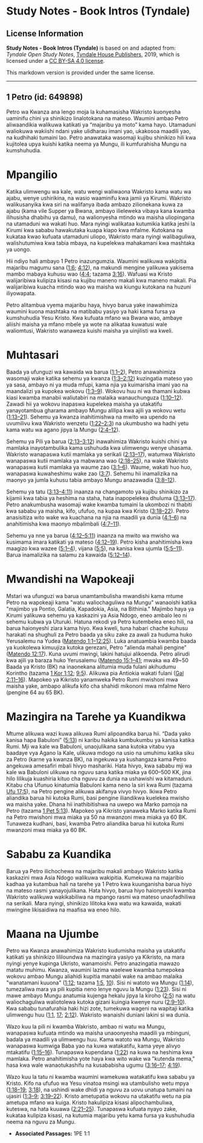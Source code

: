# Study Notes - Book Intros (Tyndale)

## License Information

**Study Notes - Book Intros (Tyndale)** is based on and adapted from: _Tyndale Open Study Notes_, [Tyndale House Publishers](https://tyndaleopenresources.com/), 2019, which is licensed under a [CC BY-SA 4.0 license](https://creativecommons.org/licenses/by-sa/4.0/legalcode.en).

This markdown version is provided under the same license.



--------------------------------

## 1 Petro (id: 649898)

Petro wa Kwanza ana lengo moja la kuhamasisha Wakristo kuonyesha uaminifu chini ya shinikizo linalotokana na mateso. Waumini ambao Petro aliwaandikia walikuwa katikati ya “majaribu ya moto” kama hayo. Utamaduni waliokuwa wakiishi ndani yake ulidharau imani yao, ukakosoa maadili yao, na kudhihaki tumaini lao. Petro anawataka wasomaji kujibu shinikizo hili kwa kujitolea upya kuishi katika neema ya Mungu, ili kumfurahisha Mungu na kumshuhudia.

Mpangilio
=========

Katika ulimwengu wa kale, watu wengi waliwaona Wakristo kama watu wa ajabu, wenye ushirikina, na wasio waaminifu kwa jamii ya Kirumi. Wakristo walikusanyika kwa siri na walifanya ibada ambazo zilionekana kuwa za ajabu (kama vile Supper ya Bwana, ambayo ilieleweka vibaya kana kwamba ilihusisha dhabihu ya damu), na walionyesha mtindo wa maisha uliopingana na utamaduni wa wakati huo. Mara nyingi walikataa kutumikia katika jeshi la Kirumi kwa sababu hawakutaka kuapa kiapo kwa mfalme. Kutokana na kukataa kwao kufuata utamaduni uliopo, Wakristo mara nyingi walibaguliwa, walishutumiwa kwa tabia mbaya, na kupelekwa mahakamani kwa mashtaka ya uongo.

Hii ndiyo hali ambayo 1 Petro inazungumzia. Waumini walikuwa wakipitia majaribu magumu sana ([1:6](https://ref.ly/1Pet1:6); [4:12](https://ref.ly/1Pet4:12)), na makundi mengine yalikuwa yakisema mambo mabaya kuhusu wao ([4:4](https://ref.ly/1Pet4:4); tazama [3:16](https://ref.ly/1Pet3:16)). Wafuasi wa Kristo walijaribiwa kulipiza kisasi na kujibu maneno makali kwa maneno makali. Pia walijaribiwa kuacha mtindo wao wa maisha wa kiungu kutokana na huzuni iliyowapata.

Petro alitambua vyema majaribu haya, hivyo barua yake inawahimiza waumini kuona mashtaka na matibabu yasiyo ya haki kama fursa ya kumshuhudia Yesu Kristo. Kwa kufuata mfano wa Bwana wao, ambaye aliishi maisha ya mfano mbele ya wote na alikataa kuwatusi wale waliomtusi, Wakristo wanaweza kuishi maisha ya uinjilisti wa kweli.

Muhtasari
=========

Baada ya ufunguzi wa kawaida wa barua ([1:1–2](https://ref.ly/1Pet1:1-1Pet1:2)), Petro anawahimiza wasomaji wake katika sehemu ya kwanza ([1:3–2:12](https://ref.ly/1Pet1:3-1Pet2:12)) kuzingatia mateso yao ya sasa, ambayo ni ya muda mfupi, kama njia ya kuimarisha imani yao na maandalizi ya kupokea wokovu ([1:3–9](https://ref.ly/1Pet1:3-1Pet1:9)). Wokovu huu ni wa thamani kubwa kiasi kwamba manabii waliutabiri na malaika wanauchunguza ([1:10–12](https://ref.ly/1Pet1:10-1Pet1:12)). Zawadi hii ya wokovu inapaswa kupelekea maisha ya utakatifu yanayotambua gharama ambayo Mungu alilipa kwa ajili ya wokovu wetu ([1:13–21](https://ref.ly/1Pet1:13-1Pet1:21)). Sehemu ya kwanza inahitimishwa na mwito wa upendo na uvumilivu kwa Wakristo wenzetu ([1:22–2:3](https://ref.ly/1Pet1:22-1Pet2:3)) na ukumbusho wa hadhi yetu kama watu wa agano jipya la Mungu ([2:4–12](https://ref.ly/1Pet2:4-1Pet2:12)).

Sehemu ya Pili ya barua ([2:13–3:12](https://ref.ly/1Pet2:13-1Pet3:12)) inawahimiza Wakristo kuishi chini ya mamlaka inayotambulika kama ushuhuda kwa ulimwengu wenye uhasama. Wakristo wanapaswa kutii mamlaka ya serikali ([2:13–17](https://ref.ly/1Pet2:13-1Pet2:17)), watumwa Wakristo wanapaswa kutii mamlaka ya mabwana wao ([2:18–25](https://ref.ly/1Pet2:18-1Pet2:25)), na wake Wakristo wanapaswa kutii mamlaka ya waume zao ([3:1–6](https://ref.ly/1Pet3:1-1Pet3:6)). Waume, wakati huo huo, wanapaswa kuwaheshimu wake zao ([3:7](https://ref.ly/1Pet3:7)). Sehemu hii inamalizika na maonyo ya jumla kuhusu tabia ambayo Mungu anazawadia ([3:8–12](https://ref.ly/1Pet3:8-1Pet3:12)).

Sehemu ya tatu ([3:13–4:11](https://ref.ly/1Pet3:13-1Pet4:11)) inaanza na changamoto ya kujibu shinikizo za kijamii kwa tabia ya heshima na staha, hata inapopelekea dhuluma ([3:13–17](https://ref.ly/1Pet3:13-1Pet3:17)). Petro anakumbusha wasomaji wake kwamba tumaini la ukombozi ni thabiti kwa sababu ya maisha, kifo, ufufuo, na kupaa kwa Kristo ([3:18–22](https://ref.ly/1Pet3:18-1Pet3:22)). Petro anasisitiza wito wake wa kuachana na njia na maadili ya dunia ([4:1–6](https://ref.ly/1Pet4:1-1Pet4:6)) na anahitimisha kwa maonyo mbalimbali ([4:7–11](https://ref.ly/1Pet4:7-1Pet4:11)).

Sehemu ya nne ya barua ([4:12–5:11](https://ref.ly/1Pet4:12-1Pet5:11)) inaanza na mwito wa mwisho wa kusimama imara katikati ya mateso ([4:12–19](https://ref.ly/1Pet4:12-1Pet4:19)). Petro kisha anahitimisha kwa maagizo kwa wazee ([5:1–4](https://ref.ly/1Pet5:1-1Pet5:4)), vijana ([5:5](https://ref.ly/1Pet5:5)), na kanisa kwa ujumla ([5:5–11](https://ref.ly/1Pet5:5-1Pet5:11)). Barua inamalizika na salamu za kawaida ([5:12–14](https://ref.ly/1Pet5:12-1Pet5:14)).

Mwandishi na Wapokeaji
======================

Mstari wa ufunguzi wa barua unamtambulisha mwandishi kama mtume Petro na wapokeaji kama "watu waliochaguliwa na Mungu" wanaoishi katika "majimbo ya Pontio, Galatia, Kapadokia, Asia, na Bithinia." Majimbo haya ya Kirumi yalikuwa sehemu ya kaskazini ya Asia Ndogo, eneo ambalo leo ni sehemu kubwa ya Uturuki. Hatuna rekodi ya Petro kutembelea eneo hili, na barua haionyeshi ziara kama hiyo. Kwa kweli, tuna habari chache kuhusu harakati na shughuli za Petro baada ya siku zake za awali za huduma huko Yerusalemu na Yudea ([Matendo 1:1–12:25](https://ref.ly/Acts1:1-Acts12:25)). Luka anatuambia kwamba baada ya kuokolewa kimuujiza kutoka gerezani, Petro "alienda mahali pengine" ([Matendo 12:17](https://ref.ly/Acts12:17)). Kuna uvumi mwingi, lakini hatujui alikoenda. Petro alirudi kwa ajili ya baraza huko Yerusalemu ([Matendo 15:1–41](https://ref.ly/Acts15:1-Acts15:41); mwaka wa 49\~50 Baada ya Kristo (BK) na inaonekana alitumia muda fulani akihudumu Korintho (tazama [1 Kor 1:12](https://ref.ly/1Cor1:12); [9:5](https://ref.ly/1Cor9:5)). Alikuwa pia Antiokia wakati fulani ([Gal 2:11–16](https://ref.ly/Gal2:11-Gal2:16)). Mapokeo ya Kikristo yanamweka Petro Rumi mwishoni mwa maisha yake, ambapo alikufa kifo cha shahidi mikononi mwa mfalme Nero (pengine 64 au 65 BK).

Mazingira na Tarehe ya Kuandikwa
================================

Mtume alikuwa wazi kuwa alikuwa Rumi alipoandika barua hii. “Dada yako kanisa hapa Babuloni” ([5:13](https://ref.ly/1Pet5:13)) ni karibu hakika kumbukumbu ya kanisa katika Rumi. Mji wa kale wa Babuloni, unaojulikana sana kutoka vitabu vya baadaye vya Agano la Kale, ulikuwa mdogo na usio na umuhimu katika siku za Petro (karne ya kwanza BK), na ingekuwa ya kushangaza kama Petro angekuwa amesafiri mbali hivyo mashariki. Hata hivyo, kwa sababu mji wa kale wa Babuloni ulikuwa na nguvu sana katika miaka ya 600–500 KK, jina hilo lilikuja kuashiria kituo cha nguvu za dunia na ushawishi wa kitamaduni. Kitabu cha Ufunuo kinatumia Babuloni kama neno la siri kwa Rumi (tazama [Ufu 17:5](https://ref.ly/Rev17:5)), na Petro pengine alikuwa akifanya vivyo hivyo. Ikiwa Petro aliandika barua hii kutoka Rumi, basi pengine iliandikwa kuelekea mwisho wa maisha yake. Dhana hii inathibitishwa na uwepo wa Marko pamoja na Petro (tazama [1 Pet 5:13](https://ref.ly/1Pet5:13)). Mapokeo ya Kikristo yanaweka Marko katika Rumi na Petro mwishoni mwa miaka ya 50 na mwanzoni mwa miaka ya 60 BK. Tunaweza kudhani, basi, kwamba Petro aliandika barua hii kutoka Rumi mwanzoni mwa miaka ya 60 BK.

Sababu za Kuandika
==================

Barua ya Petro ilichochewa na majaribu makali ambayo Wakristo katika kaskazini mwa Asia Ndogo walikuwa wakipitia. Kumekuwa na majaribio kadhaa ya kutambua hali na tarehe ya 1 Petro kwa kuunganisha barua hiyo na mateso rasmi yanayojulikana. Hata hivyo, barua hiyo haionyeshi kwamba Wakristo walikuwa wakikabiliwa na mpango rasmi wa mateso unaofadhiliwa na serikali. Mara nyingi, shinikizo lilitoka kwa watu wa kawaida, wakati mwingine likisaidiwa na maafisa wa eneo hilo.

Maana na Ujumbe
===============

Petro wa Kwanza anawahimiza Wakristo kudumisha maisha ya utakatifu katikati ya shinikizo lililoundwa na mazingira yasiyo ya Kikristo, na mara nyingi yenye kupinga Ukristo, wanamoishi. Petro anazingatia mawazo matatu muhimu. Kwanza, waumini lazima waelewe kwamba tumepokea wokovu ambao Mungu aliahidi kupitia manabii wake na ambao malaika "wanatamani kuuona" ([1:12](https://ref.ly/1Pet1:12); tazama [1:5](https://ref.ly/1Pet1:5), [10](https://ref.ly/1Pet1:10)). Sisi ni watoto wa Mungu ([1:14](https://ref.ly/1Pet1:14)), tumezaliwa mara ya pili kupitia neno lenye nguvu la Mungu ([1:23](https://ref.ly/1Pet1:23)). Sisi ni mawe ambayo Mungu anatumia kujenga hekalu jipya la kiroho ([2:5](https://ref.ly/1Pet2:5)) na watu waliochaguliwa waliotolewa kutoka gizani kuingia kwenye nuru ([2:9–10](https://ref.ly/1Pet2:9-1Pet2:10)). Kwa sababu tunafurahia haki hizi zote, tumekuwa wageni na wapitaji katika ulimwengu huu ([1:1](https://ref.ly/1Pet1:1), [17](https://ref.ly/1Pet1:17); [2:12](https://ref.ly/1Pet2:12)). Wakristo wanaishi duniani lakini si wa dunia.

Wazo kuu la pili ni kwamba Wakristo, ambao ni watu wa Mungu, wanapaswa kufuata mtindo wa maisha unaoonyesha maadili ya mbinguni, badala ya maadili ya ulimwengu huu. Kama watoto wa Mungu, Wakristo wanapaswa kumwiga Baba yao na kuwa watakatifu, kama yeye alivyo mtakatifu ([1:15–16](https://ref.ly/1Pet1:15-1Pet1:16)). Tunapaswa kupendana ([1:22](https://ref.ly/1Pet1:22)) na kuwa na heshima kwa mamlaka. Petro anahitimisha yote haya kwa wito wake wa "kutenda mema," hasa kwa wale wanaotukashifu na kusababisha ugumu ([3:16–17](https://ref.ly/1Pet3:16-1Pet3:17); [4:19](https://ref.ly/1Pet4:19)).

Wazo kuu la tatu ni kwamba waumini wamekuwa watakatifu kwa sababu ya Kristo. Kifo na ufufuo wa Yesu vinatoa msingi wa utambulisho wetu mpya ([1:18–19](https://ref.ly/1Pet1:18-1Pet1:19); [3:18](https://ref.ly/1Pet3:18)), na ushindi wake dhidi ya nguvu za uovu unatupa tumaini na ujasiri ([1:3–9](https://ref.ly/1Pet1:3-1Pet1:9); [3:19–22](https://ref.ly/1Pet3:19-1Pet3:22)). Kristo ametupatia wokovu na utakatifu wetu na pia ametupa mfano wa kuiga. Kristo hakulipiza kisasi alipochambuliwa, kuteswa, na hata kuuawa ([2:21–25](https://ref.ly/1Pet2:21-1Pet2:25)). Tunapaswa kufuata nyayo zake, kukataa kulipiza kisasi, na kutumia majaribu yetu kama fursa ya kushuhudia neema na nguvu za Mungu.

* **Associated Passages:** 1PE 1:1

